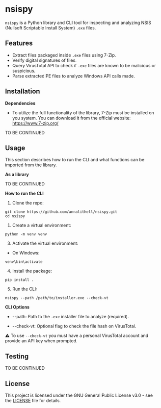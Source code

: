 # nsispy 

`nsispy` is a Python library and CLI tool for inspecting and analyzing NSIS (Nullsoft Scriptable Install System) `.exe` files.

## Features
- Extract files packaged inside `.exe` files using 7-Zip.
- Verify digital signatures of files.
- Query VirusTotal API to check if `.exe` files are known to be malicious or suspicious.
- Parse extracted PE files to analyze Windows API calls made.

## Installation

**Dependencies**
- To utilize the full functionality of the library, 7-Zip must be installed on you system. You can download it from the official website: https://www.7-zip.org/ 

TO BE CONTINUED

## Usage

This section describes how to run the CLI and what functions can be imported from the library. 

**As a library**

TO BE CONTINUED

**How to run the CLI**

1. Clone the repo:
```
git clone https://github.com/annalithell/nsispy.git
cd nsispy 
``` 

1. Create a virtual environment:

`python -m venv venv`

3. Activate the virtual environment:

- On Windows:

`venv\bin\activate` 

4. Install the package:

`pip install .` 

5. Run the CLI:
   
`nsispy --path /path/to/installer.exe --check-vt`

**CLI Options**
- --path: Path to the `.exe` installer file to analyze (required).

- --check-vt: Optional flag to check the file hash on VirusTotal.
  
⚠️ To use `--check-vt` you must have a personal VirusTotal account and provide an API key when prompted.

## Testing

TO BE CONTINUED

## License
This project is licensed under the GNU General Public License v3.0 - see the [LICENSE](./LICENSE) file for details.
